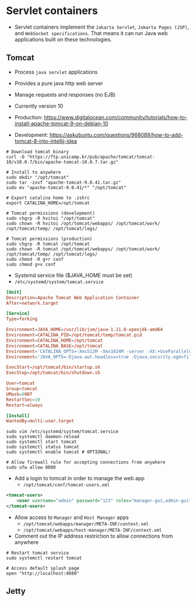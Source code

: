 # Servlet containers

- Servlet containers implement the `Jakarta Servlet`, `Jakarta Pages (JSP)`, and `WebSocket specifications`. That means it can run Java web applications built on these technologies.

## Tomcat

- Process `java servlet` applications
- Provides a pure java http web server
- Manage requests and responses (no EJB)
- Currently version 10

- Production: <https://www.digitalocean.com/community/tutorials/how-to-install-apache-tomcat-9-on-debian-10>
- Development: <https://askubuntu.com/questions/968089/how-to-add-tomcat-8-into-intellij-idea>

```shell
# Download tomcat binary
curl -O "https://ftp.unicamp.br/pub/apache/tomcat/tomcat-10/v10.0.7/bin/apache-tomcat-10.0.7.tar.gz"

# Install to anywhere
sudo mkdir "/opt/tomcat"
sudo tar -zxvf "apache-tomcat-9.0.41.tar.gz"
sudo mv "apache-tomcat-9.0.41/*" "/opt/tomcat"

# Export catalina home to .zshrc
export CATALINA_HOME=/opt/tomcat

# Tomcat permissions (development)
sudo chgrp -R hvitoi "/opt/tomcat"
sudo chown -R hvitoi /opt/tomcat/webapps/ /opt/tomcat/work/ /opt/tomcat/temp/ /opt/tomcat/logs/

# Tomcat permissions (production)
sudo chgrp -R tomcat /opt/tomcat
sudo chown -R tomcat /opt/tomcat/webapps/ /opt/tomcat/work/ /opt/tomcat/temp/ /opt/tomcat/logs/
sudo chmod -R g+r conf
sudo chmod g+x conf
```

- Systemd service file ($JAVA_HOME must be set)
- `/etc/systemd/system/tomcat.service`

```conf
[Unit]
Description=Apache Tomcat Web Application Container
After=network.target

[Service]
Type=forking

Environment=JAVA_HOME=/usr/lib/jvm/java-1.11.0-openjdk-amd64
Environment=CATALINA_PID=/opt/tomcat/temp/tomcat.pid
Environment=CATALINA_HOME=/opt/tomcat
Environment=CATALINA_BASE=/opt/tomcat
Environment='CATALINA_OPTS=-Xms512M -Xmx1024M -server -XX:+UseParallelGC'
Environment='JAVA_OPTS=-Djava.awt.headless=true -Djava.security.egd=file:/dev/./urandom'

ExecStart=/opt/tomcat/bin/startup.sh
ExecStop=/opt/tomcat/bin/shutdown.sh

User=tomcat
Group=tomcat
UMask=0007
RestartSec=10
Restart=always

[Install]
WantedBy=multi-user.target
```

```shell
sudo vim /etc/systemd/system/tomcat.service
sudo systemctl daemon-reload
sudo systemctl start tomcat
sudo systemctl status tomcat
sudo systemctl enable tomcat # OPTIONAL!
```

```shell
# Allow firewall rule for accepting connections from anywhere
sudo ufw allow 8080
```

- Add a login to tomcat in order to manage the web app
  - `/opt/tomcat/conf/tomcat-users.xml`

```xml
<tomcat-users>
    <user username="admin" password="123" roles="manager-gui,admin-gui"/>
</tomcat-users>
```

- Allow access to `Manager` and `Host Manager` apps
  - `/opt/tomcat/webapps/manager/META-INF/context.xml`
  - `/opt/tomcat/webapps/host-manager/META-INF/context.xml`
- Comment out the IP address restriction to allow connections from anywhere

```shell
# Restart tomcat service
sudo systemctl restart tomcat

# Access default splash page
open "http://localhost:8080"
```

## Jetty
